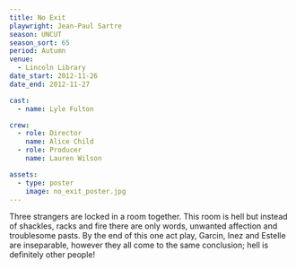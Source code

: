 ```yaml
---
title: No Exit
playwright: Jean-Paul Sartre
season: UNCUT
season_sort: 65
period: Autumn
venue:
  - Lincoln Library
date_start: 2012-11-26
date_end: 2012-11-27

cast:
  - name: Lyle Fulton

crew:
  - role: Director
    name: Alice Child
  - role: Producer
    name: Lauren Wilson

assets:
  - type: poster
    image: no_exit_poster.jpg
---
```


Three strangers are locked in a room together. This room is hell but instead of shackles, racks and fire there are only words, unwanted affection and troublesome pasts. By the end of this one act play, Garcin, Inez and Estelle are inseparable, however they all come to the same conclusion; hell is definitely other people!
